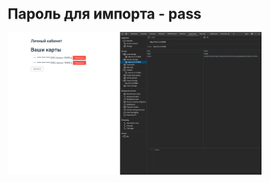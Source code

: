 # Пароль для импорта - pass
![](https://github.com/Egorovich99/-/blob/main/Screenshot_2023-10-15_05_18_20.png)
